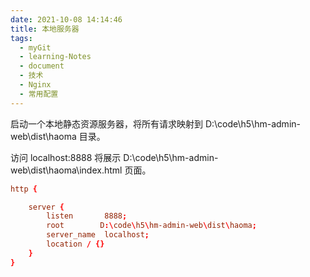 ```yaml
---
date: 2021-10-08 14:14:46
title: 本地服务器
tags:
  - myGit
  - learning-Notes
  - document
  - 技术
  - Nginx
  - 常用配置
---
```


启动一个本地静态资源服务器，将所有请求映射到 D:\code\h5\hm-admin-web\dist\haoma 目录。

访问 localhost:8888 将展示 D:\code\h5\hm-admin-web\dist\haoma\index.html 页面。

```conf
http {

    server {
        listen       8888;
        root        D:\code\h5\hm-admin-web\dist\haoma;
        server_name  localhost;
        location / {}
    }
}

```
